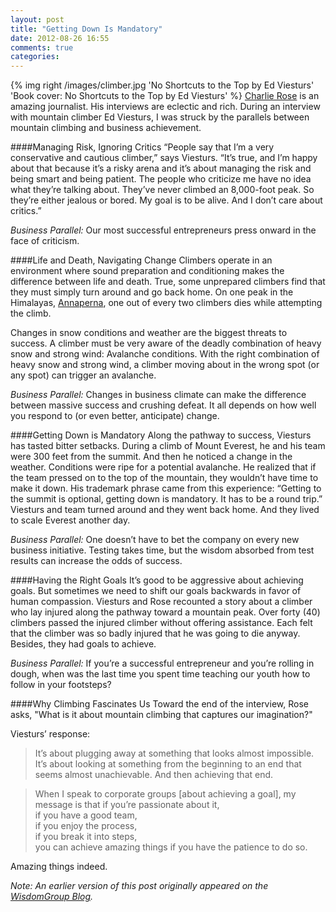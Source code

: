 ```yaml
---
layout: post
title: "Getting Down Is Mandatory"
date: 2012-08-26 16:55
comments: true
categories: 
---
```

{% img right /images/climber.jpg 'No Shortcuts to the Top by Ed Viesturs' 'Book cover: No Shortcuts to the Top by Ed Viesturs' %}
[Charlie Rose](http://www.charlierose.com/) is an amazing journalist. His interviews are eclectic and rich. During an interview with mountain climber Ed Viesturs, I was struck by the parallels between mountain climbing and business achievement.

####Managing Risk, Ignoring Critics
“People say that I’m a very conservative and cautious climber,” says Viesturs. “It’s true, and I’m happy about that because it’s a risky arena and it’s about managing the risk and being smart and being patient. The people who criticize me have no idea what they’re talking about. They’ve never climbed an 8,000-foot peak. So they’re either jealous or bored. My goal is to be alive. And I don’t care about critics.”

_Business Parallel:_ Our most successful entrepreneurs press onward in the face of criticism.

####Life and Death, Navigating Change
Climbers operate in an environment where sound preparation and conditioning makes the difference between life and death. True, some unprepared climbers find that they must simply turn around and go back home. On one peak in the Himalayas, [Annaperna](http://en.wikipedia.org/wiki/Annapurna), one out of every two climbers dies while attempting the climb.

Changes in snow conditions and weather are the biggest threats to success. A climber must be very aware of the deadly combination of heavy snow and strong wind: Avalanche conditions. With the right combination of heavy snow and strong wind, a climber moving about in the wrong spot (or any spot) can trigger an avalanche.

_Business Parallel:_ Changes in business climate can make the difference between massive success and crushing defeat. It all depends on how well you respond to (or even better, anticipate) change.

####Getting Down is Mandatory
Along the pathway to success, Viesturs has tasted bitter setbacks. During a climb of Mount Everest, he and his team were 300 feet from the summit. And then he noticed a change in the weather. Conditions were ripe for a potential avalanche. He realized that if the team pressed on to the top of the mountain, they wouldn’t have time to make it down. His trademark phrase came from this experience: “Getting to the summit is optional, getting down is mandatory. It has to be a round trip.” Viesturs and team turned around and they went back home. And they lived to scale Everest another day.

_Business Parallel:_ One doesn’t have to bet the company on every new business initiative. Testing takes time, but the wisdom absorbed from test results can increase the odds of success.

####Having the Right Goals
It’s good to be aggressive about achieving goals. But sometimes we need to shift our goals backwards in favor of human compassion. Viesturs and Rose recounted a story about a climber who lay injured along the pathway toward a mountain peak. Over forty (40) climbers passed the injured climber without offering assistance. Each felt that the climber was so badly injured that he was going to die anyway. Besides, they had goals to achieve.

_Business Parallel:_ If you’re a successful entrepreneur and you’re rolling in dough, when was the last time you spent time teaching our youth how to follow in your footsteps?

####Why Climbing Fascinates Us
Toward the end of the interview, Rose asks, "What is it about mountain climbing that captures our imagination?"

Viesturs’ response:

>It’s about plugging away at something that looks almost impossible. It’s about looking at something from the beginning to an end that seems almost unachievable. And then achieving that end.<br/>

>When I speak to corporate groups [about achieving a goal], my message is that if you’re passionate about it,<br/> 
>if you have a good team,<br/>
>if you enjoy the process,<br/> 
>if you break it into steps,<br/>
>you can achieve amazing things if you have the patience to do so.<br/>

Amazing things indeed.

_Note: An earlier version of this post originally appeared on the [WisdomGroup Blog](http://wisdomgroup.com)._
